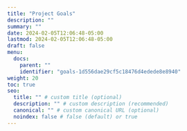 ```yaml
---
title: "Project Goals"
description: ""
summary: ""
date: 2024-02-05T12:06:48-05:00
lastmod: 2024-02-05T12:06:48-05:00
draft: false
menu:
  docs:
    parent: ""
    identifier: "goals-1d556dae29cf5c18476d4edede8e8940"
weight: 20
toc: true
seo:
  title: "" # custom title (optional)
  description: "" # custom description (recommended)
  canonical: "" # custom canonical URL (optional)
  noindex: false # false (default) or true
---
```

